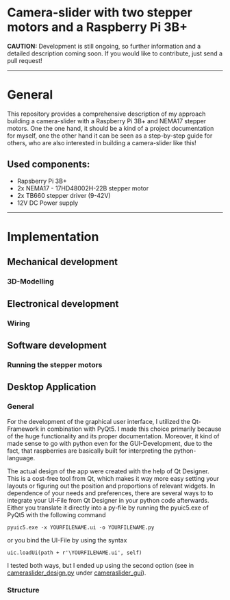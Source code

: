# Camera-slider with two stepper motors and a Raspberry Pi 3B+
**CAUTION:** Development is still ongoing, so further information and a detailed description coming soon.
If you would like to contribute, just send a pull request!

*********

# General
This repository provides a comprehensive description of my approach building a camera-slider with a Raspberry Pi 3B+ and NEMA17 stepper motors. One the one hand, it should be a kind of a project documentation for myself, one the other hand it can be seen as a step-by-step guide for others, who are also interested in building a camera-slider like this!

## Used components:
* Rapsberry Pi 3B+ 
* 2x NEMA17 - 17HD48002H-22B stepper motor
* 2x TB660 stepper driver (9-42V)
* 12V DC Power supply

********

# Implementation
## Mechanical development
### 3D-Modelling

## Electronical development
### Wiring

## Software development
### Running the stepper motors

## Desktop Application
### General
For the development of the graphical user interface, I utilized the Qt-Framework in combination with PyQt5.
I made this choice primarily because of the huge functionality and its proper documentation. Moreover, it kind of made sense to go with python even for the GUI-Development, due to the fact, that raspberries are basically built for interpreting the python-language. 

The actual design of the app were created with the help of Qt Designer. This is a cost-free tool from Qt, which makes it way more easy setting your layouts or figuring out the position and proportions of relevant widgets. In dependence of your needs and preferences, there are several ways to to integrate your UI-File from Qt Designer in your python code afterwards. Either you translate it directly into a py-file by running the pyuic5.exe of PyQt5 with the following command

    pyuic5.exe -x YOURFILENAME.ui -o YOURFILENAME.py

or you bind the UI-File by using the syntax

    uic.loadUi(path + r'\YOURFILENAME.ui', self)

I tested both ways, but I ended up using the second option (see in [cameraslider_design.py](https://github.com/DennisEder/camera-slider/blob/master/application/cameraslider_gui/cameraslider_design.py) under [cameraslider_gui](https://github.com/DennisEder/camera-slider/tree/master/application/cameraslider_gui)). 

### Structure

